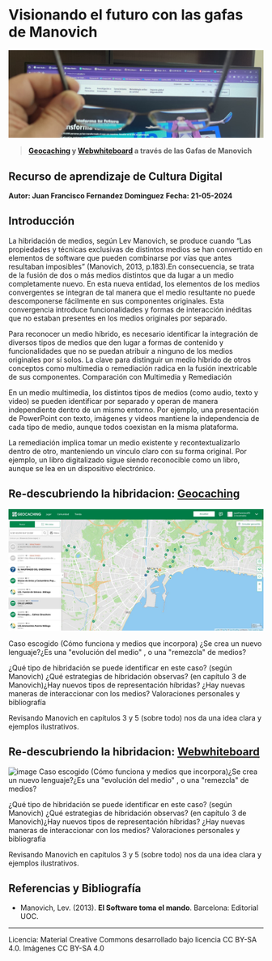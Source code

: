 
# Visionando el futuro con las gafas de Manovich 

![Cultura Digital](https://raw.githubusercontent.com/Juanfran75/PEC3_Manovich_Reloaded/main/images/gafas.jpg)
> **[Geocaching](https://www.Geocaching.com/) y [Webwhiteboard](https://www.Webwhiteboard.com/) a través de las Gafas de Manovich**

## Recurso de aprendizaje de Cultura Digital 

**Autor: Juan Francisco Fernandez Dominguez**
**Fecha: 21-05-2024**

## Introducción

La hibridación de medios, según Lev Manovich, se produce cuando “Las propiedades y técnicas exclusivas de distintos medios se han convertido en elementos de software que pueden combinarse por vías que antes resultaban imposibles” (Manovich, 2013, p.183).En consecuencia, se trata de la fusión de dos o más medios distintos que da lugar a un medio completamente nuevo. En esta nueva entidad, los elementos de los medios convergentes se integran de tal manera que el medio resultante no puede descomponerse fácilmente en sus componentes originales. Esta convergencia introduce funcionalidades y formas de interacción inéditas que no estaban presentes en los medios originales por separado.

Para reconocer un medio híbrido, es necesario identificar la integración de diversos tipos de medios que den lugar a formas de contenido y funcionalidades que no se puedan atribuir a ninguno de los medios originales por sí solos. La clave para distinguir un medio híbrido de otros conceptos como multimedia o remediación radica en la fusión inextricable de sus componentes.
Comparación con Multimedia y Remediación

En un medio multimedia, los distintos tipos de medios (como audio, texto y video) se pueden identificar por separado y operan de manera independiente dentro de un mismo entorno. Por ejemplo, una presentación de PowerPoint con texto, imágenes y videos mantiene la independencia de cada tipo de medio, aunque todos coexistan en la misma plataforma.
    
La remediación implica tomar un medio existente y recontextualizarlo dentro de otro, manteniendo un vínculo claro con su forma original. Por ejemplo, un libro digitalizado sigue siendo reconocible como un libro, aunque se lea en un dispositivo electrónico.

## Re-descubriendo la hibridacion: [Geocaching](https://www.Geocaching.com/)
![image](https://raw.githubusercontent.com/Juanfran75/PEC3_Manovich_Reloaded/main/images/geocaching_1.jpg) 

Caso escogido (Cómo funciona y medios que incorpora) ¿Se crea un nuevo lenguaje?¿Es una "evolución del medio" , o una "remezcla" de medios?

¿Qué tipo de hibridación se puede identificar en este caso? (según Manovich) ¿Qué estrategias de hibridación observas? (en capítulo 3 de Manovich)¿Hay nuevos tipos de representación híbridas? 
¿Hay nuevas maneras de interaccionar con los medios? 
Valoraciones personales y bibliografía

Revisando Manovich en capítulos 3 y 5 (sobre todo) nos da una idea clara y ejemplos ilustrativos.


## Re-descubriendo la hibridacion: [Webwhiteboard](https://www.Webwhiteboard.com/) 
![image](https://raw.github.com/Juanfran75/PEC3_Manovich_Reloaded/main/images/webwhiteboard.png) 
Caso escogido (Cómo funciona y medios que incorpora)¿Se crea un nuevo lenguaje?¿Es una "evolución del medio" , o una "remezcla" de medios?

¿Qué tipo de hibridación se puede identificar en este caso? (según Manovich) ¿Qué estrategias de hibridación observas? (en capítulo 3 de Manovich)¿Hay nuevos tipos de representación híbridas? 
¿Hay nuevas maneras de interaccionar con los medios? 
Valoraciones personales y bibliografía

Revisando Manovich en capítulos 3 y 5 (sobre todo) nos da una idea clara y ejemplos ilustrativos.



## Referencias y Bibliografía

* Manovich, Lev. (2013). **El Software toma el mando**. Barcelona: Editorial UOC. 


----

Licencia: Material Creative Commons desarrollado bajo licencia CC BY-SA 4.0. Imágenes CC BY-SA 4.0 
